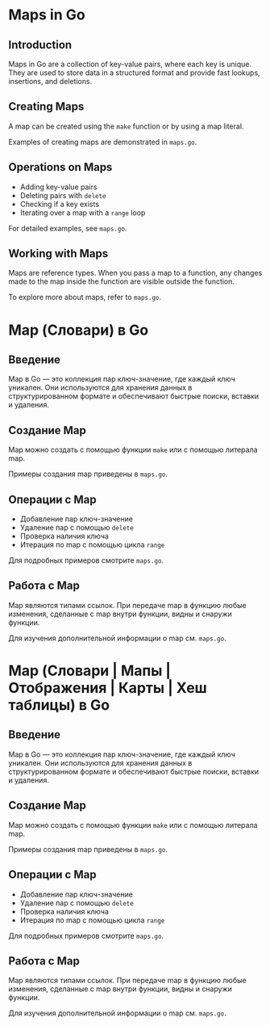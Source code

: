 # Maps in Go

## Introduction
Maps in Go are a collection of key-value pairs, where each key is unique. They are used to store data in a structured format and provide fast lookups, insertions, and deletions.

## Creating Maps
A map can be created using the `make` function or by using a map literal.

Examples of creating maps are demonstrated in `maps.go`.

## Operations on Maps
- Adding key-value pairs
- Deleting pairs with `delete`
- Checking if a key exists
- Iterating over a map with a `range` loop

For detailed examples, see `maps.go`.

## Working with Maps
Maps are reference types. When you pass a map to a function, any changes made to the map inside the function are visible outside the function.

To explore more about maps, refer to `maps.go`.


# Map (Словари) в Go

## Введение
Map в Go — это коллекция пар ключ-значение, где каждый ключ уникален. Они используются для хранения данных в структурированном формате и обеспечивают быстрые поиски, вставки и удаления.

## Создание Map
Map можно создать с помощью функции `make` или с помощью литерала map.

Примеры создания map приведены в `maps.go`.

## Операции с Map
- Добавление пар ключ-значение
- Удаление пар с помощью `delete`
- Проверка наличия ключа
- Итерация по map с помощью цикла `range`

Для подробных примеров смотрите `maps.go`.

## Работа с Map
Map являются типами ссылок. При передаче map в функцию любые изменения, сделанные с map внутри функции, видны и снаружи функции.

Для изучения дополнительной информации о map см. `maps.go`.
# Map (Словари | Мапы | Отображения | Карты | Хеш таблицы) в Go

## Введение
Map в Go — это коллекция пар ключ-значение, где каждый ключ уникален. Они используются для хранения данных в структурированном формате и обеспечивают быстрые поиски, вставки и удаления.

## Создание Map
Map можно создать с помощью функции `make` или с помощью литерала map.

Примеры создания map приведены в `maps.go`.

## Операции с Map
- Добавление пар ключ-значение
- Удаление пар с помощью `delete`
- Проверка наличия ключа
- Итерация по map с помощью цикла `range`

Для подробных примеров смотрите `maps.go`.

## Работа с Map
Map являются типами ссылок. При передаче map в функцию любые изменения, сделанные с map внутри функции, видны и снаружи функции.

Для изучения дополнительной информации о map см. `maps.go`.

